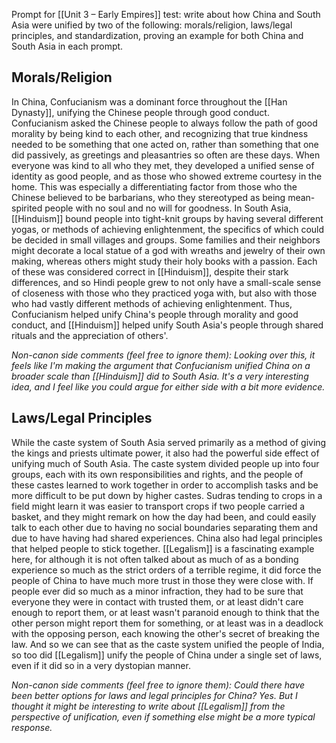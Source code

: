 Prompt for [[Unit 3 – Early Empires]] test: write about how China and South Asia were unified by two of the following: morals/religion, laws/legal principles, and standardization, proving an example for both China and South Asia in each prompt.
## Morals/Religion

In China, Confucianism was a dominant force throughout the [[Han Dynasty]], unifying the Chinese people through good conduct. Confucianism asked the Chinese people to always follow the path of good morality by being kind to each other, and recognizing that true kindness needed to be something that one acted on, rather than something that one did passively, as greetings and pleasantries so often are these days. When everyone was kind to all who they met, they developed a unified sense of identity as good people, and as those who showed extreme courtesy in the home. This was especially a differentiating factor from those who the Chinese believed to be barbarians, who they stereotyped as being mean-spirited people with no soul and no will for goodness. In South Asia, [[Hinduism]] bound people into tight-knit groups by having several different yogas, or methods of achieving enlightenment, the specifics of which could be decided in small villages and groups. Some families and their neighbors might decorate a local statue of a god with wreaths and jewelry of their own making, whereas others might study their holy books with a passion. Each of these was considered correct in [[Hinduism]], despite their stark differences, and so Hindi people grew to not only have a small-scale sense of closeness with those who they practiced yoga with, but also with those who had vastly different methods of achieving enlightenment. Thus, Confucianism helped unify China's people through morality and good conduct, and [[Hinduism]] helped unify South Asia's people through shared rituals and the appreciation of others'.

_Non-canon side comments (feel free to ignore them): Looking over this, it feels like I'm making the argument that Confucianism unified China on a broader scale than [[Hinduism]] did to South Asia. It's a very interesting idea, and I feel like you could argue for either side with a bit more evidence._
## Laws/Legal Principles

While the caste system of South Asia served primarily as a method of giving the kings and priests ultimate power, it also had the powerful side effect of unifying much of South Asia. The caste system divided people up into four groups, each with its own responsibilities and rights, and the people of these castes learned to work together in order to accomplish tasks and be more difficult to be put down by higher castes. Sudras tending to crops in a field might learn it was easier to transport crops if two people carried a basket, and they might remark on how the day had been, and could easily talk to each other due to having no social boundaries separating them and due to have having had shared experiences. China also had legal principles that helped people to stick together. [[Legalism]] is a fascinating example here, for although it is not often talked about as much of as a bonding experience so much as the strict orders of a terrible regime, it did force the people of China to have much more trust in those they were close with. If people ever did so much as a minor infraction, they had to be sure that everyone they were in contact with trusted them, or at least didn't care enough to report them, or at least wasn't paranoid enough to think that the other person might report them for something, or at least was in a deadlock with the opposing person, each knowing the other's secret of breaking the law. And so we can see that as the caste system unified the people of India, so too did [[Legalism]] unify the people of China under a single set of laws, even if it did so in a very dystopian manner.

_Non-canon side comments (feel free to ignore them): Could there have been better options for laws and legal principles for China? Yes. But I thought it might be interesting to write about [[Legalism]] from the perspective of unification, even if something else might be a more typical response._